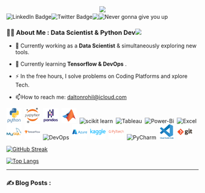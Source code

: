 <div id="header" align="center" padding:50px>
  <img src="https://media3.giphy.com/media/CVtNe84hhYF9u/giphy.gif?cid=ecf05e47rs51d935n4ijgwlmz2hen7ygrd2x59slbxf992y2&rid=giphy.gif&ct=g" width="85"/>
</div>

<div id="badges" padding:50px margin:50px>
  <a href="www.linkedin.com/in/daltonrohil">
    <img src="https://img.shields.io/badge/LinkedIn-blue?style=for-the-badge&logo=linkedin&logoColor=white" align="left"  alt="LinkedIn Badge"/>
  </a>
  
  <a href="https://mobile.twitter.com/daltonrohil">
    <img src="https://img.shields.io/badge/Twitter-blue?style=for-the-badge&logo=twitter&logoColor=white" align="left"  alt="Twitter Badge"/>
  </a>
  
   <a href="https://www.instagram.com/dalton_rohil_46/?hl=en">
    <img src="https://img.shields.io/badge/Instagram-E4405F?style=for-the-badge&logo=instagram&logoColor=red" align="left"/>
  </a>
  
</div>

<img src="https://komarev.com/ghpvc/?username=Dalton-Rohil&style=flat-square&color=blue"  width="120" height="25"  alt="Never gonna give you up"/>


### 👨‍💻 About Me : Data Scientist & Python Dev<img src="https://media.giphy.com/media/WUlplcMpOCEmTGBtBW/giphy.gif" width="30"> 


- :telescope: Currently working as a <strong>Data Scientist</strong> & simultaneously exploring new tools.

- :seedling: Currently learning <strong>Tensorflow & DevOps</strong> .

- :zap: In the free hours, I solve problems on Coding Platforms and xplore Tech.

- :mailbox:How to reach me: daltonrohil@icloud.com

<div>
  <img src="https://github.com/devicons/devicon/blob/master/icons/python/python-original-wordmark.svg" title="Python" alt="Python" width="40" height="40"/>&nbsp;
   <img src="https://raw.githubusercontent.com/devicons/devicon/master/icons/jupyter/jupyter-original-wordmark.svg" title="jupyter" alt="jupyter" width="40" height="40"/>&nbsp;
  <img src="https://raw.githubusercontent.com/devicons/devicon/master/icons/pandas/pandas-original-wordmark.svg" title="pandas" alt="pandas" width="40" height="40"/>&nbsp;
  <img src="https://raw.githubusercontent.com/devicons/devicon/master/icons/matlab/matlab-original.svg" title="matlab" alt="matlab" width="40" height="40"/>&nbsp;
  <img src="https://e7.pngegg.com/pngimages/905/45/png-clipart-scikit-learn-python-scikit-logo-brand-learning-text-computer.png" title="scikit learn" alt="scikit learn" width="40" height="40"/>&nbsp;
  <img src="https://analyticstraininghub.com/wp-content/uploads/2020/10/icon-tableau.png" title="Tableau" alt="Tableau" width="40" height="40"/>&nbsp;
    <img src="https://cdn.windowsreport.com/wp-content/uploads/2019/07/Fix-power-bi-cant-find-app.jpg" title="Power-BI" alt="Power-Bi" width="40" height="40"/>&nbsp;
  <img src="https://cdn1.iconfinder.com/data/icons/famous-brand-apps/100/_-04-512.png" title="Excel" alt="Excel " width="40" height="40"/>&nbsp;
  <img src="https://github.com/devicons/devicon/blob/master/icons/mysql/mysql-original-wordmark.svg" title="MySQL"  alt="MySQL" width="40" height="40"/>&nbsp;
  <img src="https://raw.githubusercontent.com/devicons/devicon/master/icons/tensorflow/tensorflow-original-wordmark.svg"  title="Tenser Flow" alt="Tenser Flow" width="40" height="40"/>&nbsp;
  <img src="https://st3.depositphotos.com/9987990/16592/v/450/depositphotos_165929826-stock-illustration-devops-logotype-sign-of-infinity.jpg" title="DevOps" alt="DevOps" width="40" height="40"/>&nbsp;
  <img src="https://raw.githubusercontent.com/devicons/devicon/master/icons/azure/azure-original-wordmark.svg" title="Azure" alt="Azure" width="40" height="40"/>&nbsp;
  <img src="https://raw.githubusercontent.com/devicons/devicon/master/icons/kaggle/kaggle-original-wordmark.svg" title="Kaggle" alt="Kaggle" width="40" height="40"/>&nbsp;
  <img src="https://raw.githubusercontent.com/devicons/devicon/master/icons/pytorch/pytorch-plain-wordmark.svg" title="Pytorch"  alt="Pytorch" width="40" height="40"/>&nbsp;
   <img src="https://encrypted-tbn0.gstatic.com/images?q=tbn:ANd9GcSuZNP8K1HFw-mHFkBoR5Xbx0BydDGu7ZzhwYRV4QjJvTrWrQcMKaFwrqa8UZ9J1vQ0mRk&usqp=CAU" title="PyCharm" alt="PyCharm" width="40" height="40"/>&nbsp;
  <img src="https://raw.githubusercontent.com/devicons/devicon/master/icons/vscode/vscode-original-wordmark.svg" title="VScode" alt="VScode" width="40" height="40"/>&nbsp;
  <img src="https://github.com/devicons/devicon/blob/master/icons/git/git-original-wordmark.svg" title="Git" **alt="Git" width="40" height="40"/>
</div>

[![GitHub Streak](http://github-readme-streak-stats.herokuapp.com?user=Dalton-Rohil&theme=dark&background=000000)](https://git.io/streak-stats)

[![Top Langs](https://github-readme-stats.vercel.app/api/top-langs/?username=Dalton-Rohil&layout=compact&theme=vision-friendly-dark)](https://github.com/anuraghazra/github-readme-stats)

---

### :writing_hand: Blog Posts :

<!-- BLOG-POST-LIST:START -->
<!-- BLOG-POST-LIST:END -->
